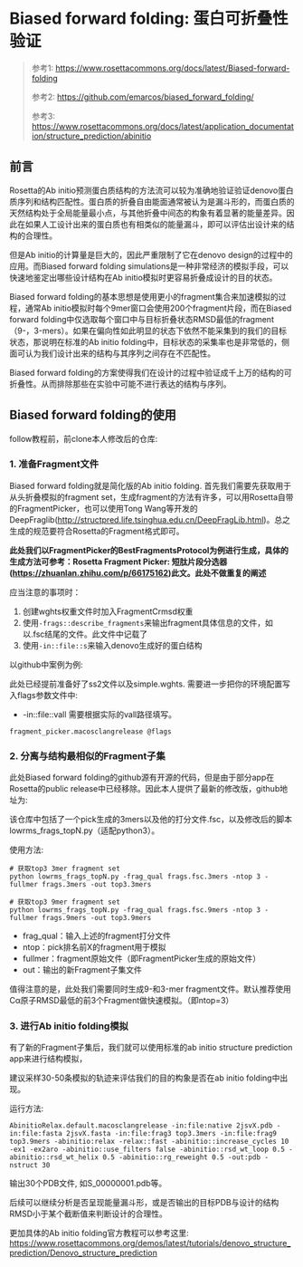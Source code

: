 # Biased forward folding: 蛋白可折叠性验证

> 参考1: https://www.rosettacommons.org/docs/latest/Biased-forward-folding
>
> 参考2: https://github.com/emarcos/biased_forward_folding/
>
> 参考3: https://www.rosettacommons.org/docs/latest/application_documentation/structure_prediction/abinitio



## 前言

Rosetta的Ab initio预测蛋白质结构的方法流可以较为准确地验证验证denovo蛋白质序列和结构匹配性。蛋白质的折叠自由能面通常被认为是漏斗形的，而蛋白质的天然结构处于全局能量最小点，与其他折叠中间态的构象有着显著的能量差异。因此在如果人工设计出来的蛋白质也有相类似的能量漏斗，即可以评估出设计来的结构的合理性。

但是Ab initio的计算量是巨大的，因此严重限制了它在denovo design的过程中的应用。而Biased forward folding simulations是一种非常经济的模拟手段，可以快速地鉴定出哪些设计结构在Ab initio模拟时更容易折叠成设计的目的状态。

Biased forward folding的基本思想是使用更小的fragment集合来加速模拟的过程，通常Ab initio模拟时每个9mer窗口会使用200个fragment片段，而在Biased forward folding中仅选取每个窗口中与目标折叠状态RMSD最低的fragment（9-，3-mers）。如果在偏向性如此明显的状态下依然不能采集到的我们的目标状态，那说明在标准的Ab initio folding中，目标状态的采集率也是非常低的，侧面可认为我们设计出来的结构与其序列之间存在不匹配性。

Biased forward folding的方案使得我们在设计的过程中验证成千上万的结构的可折叠性。从而排除那些在实验中可能不进行表达的结构与序列。



## Biased forward folding的使用

follow教程前，前clone本人修改后的仓库:



### 1. 准备Fragment文件

Biased forward folding就是简化版的Ab initio folding. 首先我们需要先获取用于从头折叠模拟的fragment set，生成fragment的方法有许多，可以用Rosetta自带的FragmentPicker，也可以使用Tong Wang等开发的DeepFraglib(http://structpred.life.tsinghua.edu.cn/DeepFragLib.html)。总之生成的规范要符合Rosetta的Fragment格式即可。

**此处我们以FragmentPicker的BestFragmentsProtocol为例进行生成，具体的生成方法可参考：Rosetta Fragment Picker: 短肽片段分选器(https://zhuanlan.zhihu.com/p/66175162)此文。此处不做重复的阐述**

应当注意的事项时：

1. 创建wghts权重文件时加入FragmentCrmsd权重
2. 使用`-frags::describe_fragments`来输出fragment具体信息的文件，如以.fsc结尾的文件。此文件中记载了
3. 使用`-in::file::s`来输入denovo生成好的蛋白结构



以github中案例为例:

此处已经提前准备好了ss2文件以及simple.wghts. 需要进一步把你的环境配置写入flags参数文件中:

- -in::file::vall 需要根据实际的vall路径填写。

```shell
fragment_picker.macosclangrelease @flags
```





### 2. 分离与结构最相似的Fragment子集

此处Biased forward folding的github源有开源的代码，但是由于部分app在Rosetta的public release中已经移除。因此本人提供了最新的修改版，github地址为: 

该仓库中包括了一个pick生成的3mers以及他的打分文件.fsc，以及修改后的脚本lowrms_frags_topN.py（适配python3）。

使用方法: 

```shell
# 获取top3 3mer fragment set
python lowrms_frags_topN.py -frag_qual frags.fsc.3mers -ntop 3 -fullmer frags.3mers -out top3.3mers

# 获取top3 9mer fragment set
python lowrms_frags_topN.py -frag_qual frags.fsc.9mers -ntop 3 -fullmer frags.9mers -out top3.9mers
```

- frag_qual：输入上述的fragment打分文件
- ntop：pick排名前X的fragment用于模拟
- fullmer：fragment原始文件（即FragmentPicker生成的原始文件）
- out：输出的新Fragment子集文件



值得注意的是，此处我们需要同时生成9-和3-mer fragment文件。默认推荐使用Cα原子RMSD最低的前3个Fragment做快速模拟。（即ntop=3）



### 3. 进行Ab initio folding模拟

有了新的Fragment子集后，我们就可以使用标准的ab initio structure prediction app来进行结构模拟，

建议采样30-50条模拟的轨迹来评估我们的目的构象是否在ab initio folding中出现。

运行方法: 

```shell
AbinitioRelax.default.macosclangrelease -in:file:native 2jsvX.pdb -in:file:fasta 2jsvX.fasta -in:file:frag3 top3.3mers -in:file:frag9 top3.9mers -abinitio:relax -relax::fast -abinitio::increase_cycles 10 -ex1 -ex2aro -abinitio::use_filters false -abinitio::rsd_wt_loop 0.5 -abinitio::rsd_wt_helix 0.5 -abinitio::rg_reweight 0.5 -out:pdb -nstruct 30
```

输出30个PDB文件, 如S_00000001.pdb等。

后续可以继续分析是否呈现能量漏斗形，或是否输出的目标PDB与设计的结构RMSD小于某个截断值来判断设计的合理性。

更加具体的Ab initio folding官方教程可以参考这里: https://www.rosettacommons.org/demos/latest/tutorials/denovo_structure_prediction/Denovo_structure_prediction







